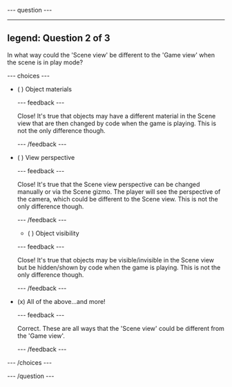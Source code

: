 
--- question ---

---
legend: Question 2 of 3
---

In what way could the 'Scene view' be different to the 'Game view' when the scene is in play mode?

--- choices ---

- ( ) Object materials 

  --- feedback ---

   Close! It's true that objects may have a different material in the Scene view that are then changed by code when the game is playing. This is not the only difference though. 

  --- /feedback ---

- ( ) View perspective 

  --- feedback ---

  Close! It's true that the Scene view perspective can be changed manually or via the Scene gizmo. The player will see the perspective of the camera, which could be different to the Scene view. This is not the only difference though.

  --- /feedback ---

  - ( ) Object visibility

  --- feedback ---

  Close! It's true that objects may be visible/invisible in the Scene view but be hidden/shown by code when the game is playing. This is not the only difference though.

  --- /feedback ---

- (x) All of the above...and more!

  --- feedback ---

  Correct. These are all ways that the 'Scene view' could be different from the 'Game view'.

  --- /feedback ---

--- /choices ---

--- /question ---
